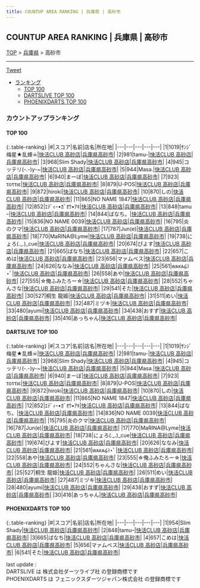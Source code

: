 ```yaml
---
title: COUNTUP AREA RANKING | 兵庫県 | 高砂市
---
```

## COUNTUP AREA RANKING | 兵庫県 | 高砂市

[TOP](/darts/rank/) > [兵庫県](/darts/rank/兵庫県/) > 高砂市

___

<a href="https://twitter.com/share?ref_src=twsrc%5Etfw" data-text="COUNTUP AREA RANKING | 兵庫県高砂市" class="twitter-share-button" data-hashtags="DARTSLIVE,PHOENIXDARTS,darts,ダーツ" data-show-count="false">Tweet</a>

* [ランキング](#カウントアップランキング)
    * [TOP 100](#top-100)
    * [DARTSLIVE TOP 100](#dartslive-top-100)
    * [PHOENIXDARTS TOP 100](#phoenixdarts-top-100)

### カウントアップランキング

#### TOP 100



{:.table-ranking}
|#|スコア|名前|店名|所在地|
|---|---|---|---|---|
|1|1019|<span class="rank-name-dl">ｻﾝｼﾞ梅星★乱蜂☠</span>|<a href="https://search.dartslive.com/jp/shop/2f58915eee36f967f454cb89828a1cfe">快活CLUB 高砂店</a>|<a href="/darts/rank/兵庫県/高砂市">兵庫県高砂市</a>|
|2|981|<span class="rank-name-dl">tamu-</span>|<a href="https://search.dartslive.com/jp/shop/2f58915eee36f967f454cb89828a1cfe">快活CLUB 高砂店</a>|<a href="/darts/rank/兵庫県/高砂市">兵庫県高砂市</a>|
|3|968|<span class="rank-name-dl">Slim Shady</span>|<a href="https://search.dartslive.com/jp/shop/2f58915eee36f967f454cb89828a1cfe">快活CLUB 高砂店</a>|<a href="/darts/rank/兵庫県/高砂市">兵庫県高砂市</a>|
|4|945|<span class="rank-name-dl">コッテリ(-.-)y-~</span>|<a href="https://search.dartslive.com/jp/shop/2f58915eee36f967f454cb89828a1cfe">快活CLUB 高砂店</a>|<a href="/darts/rank/兵庫県/高砂市">兵庫県高砂市</a>|
|5|944|<span class="rank-name-dl">Masa.</span>|<a href="https://search.dartslive.com/jp/shop/2f58915eee36f967f454cb89828a1cfe">快活CLUB 高砂店</a>|<a href="/darts/rank/兵庫県/高砂市">兵庫県高砂市</a>|
|6|940|<span class="rank-name-dl">まーぼ</span>|<a href="https://search.dartslive.com/jp/shop/2f58915eee36f967f454cb89828a1cfe">快活CLUB 高砂店</a>|<a href="/darts/rank/兵庫県/高砂市">兵庫県高砂市</a>|
|7|923|<span class="rank-name-dl">τοττιε</span>|<a href="https://search.dartslive.com/jp/shop/2f58915eee36f967f454cb89828a1cfe">快活CLUB 高砂店</a>|<a href="/darts/rank/兵庫県/高砂市">兵庫県高砂市</a>|
|8|879|<span class="rank-name-dl">U-POS</span>|<a href="https://search.dartslive.com/jp/shop/2f58915eee36f967f454cb89828a1cfe">快活CLUB 高砂店</a>|<a href="/darts/rank/兵庫県/高砂市">兵庫県高砂市</a>|
|9|872|<span class="rank-name-dl">hiroki</span>|<a href="https://search.dartslive.com/jp/shop/2f58915eee36f967f454cb89828a1cfe">快活CLUB 高砂店</a>|<a href="/darts/rank/兵庫県/高砂市">兵庫県高砂市</a>|
|10|870|<span class="rank-name-dl">しの</span>|<a href="https://search.dartslive.com/jp/shop/2f58915eee36f967f454cb89828a1cfe">快活CLUB 高砂店</a>|<a href="/darts/rank/兵庫県/高砂市">兵庫県高砂市</a>|
|11|865|<span class="rank-name-dl">NO NAME 1847</span>|<a href="https://search.dartslive.com/jp/shop/2f58915eee36f967f454cb89828a1cfe">快活CLUB 高砂店</a>|<a href="/darts/rank/兵庫県/高砂市">兵庫県高砂市</a>|
|12|852|<span class="rank-name-dl">ｴﾃﾞｨｰ•ｶﾞｵｳ•ｱｷ</span>|<a href="https://search.dartslive.com/jp/shop/2f58915eee36f967f454cb89828a1cfe">快活CLUB 高砂店</a>|<a href="/darts/rank/兵庫県/高砂市">兵庫県高砂市</a>|
|13|848|<span class="rank-name-pd">tamuｰ</span>|<a href="https://vs.phoenixdarts.com/jp/shop/shopDetailInfo/s_7521?s_seq=7521">快活CLUB 高砂店</a>|<a href="/darts/rank/兵庫県/高砂市">兵庫県高砂市</a>|
|14|844|<span class="rank-name-dl">ばなち。</span>|<a href="https://search.dartslive.com/jp/shop/2f58915eee36f967f454cb89828a1cfe">快活CLUB 高砂店</a>|<a href="/darts/rank/兵庫県/高砂市">兵庫県高砂市</a>|
|15|836|<span class="rank-name-dl">NO NAME 0039</span>|<a href="https://search.dartslive.com/jp/shop/2f58915eee36f967f454cb89828a1cfe">快活CLUB 高砂店</a>|<a href="/darts/rank/兵庫県/高砂市">兵庫県高砂市</a>|
|16|795|<span class="rank-name-dl">炎のクマ</span>|<a href="https://search.dartslive.com/jp/shop/2f58915eee36f967f454cb89828a1cfe">快活CLUB 高砂店</a>|<a href="/darts/rank/兵庫県/高砂市">兵庫県高砂市</a>|
|17|787|<span class="rank-name-dl">Jun(e)</span>|<a href="https://search.dartslive.com/jp/shop/2f58915eee36f967f454cb89828a1cfe">快活CLUB 高砂店</a>|<a href="/darts/rank/兵庫県/高砂市">兵庫県高砂市</a>|
|18|770|<span class="rank-name-dl">MaRINA@Lyme</span>|<a href="https://search.dartslive.com/jp/shop/2f58915eee36f967f454cb89828a1cfe">快活CLUB 高砂店</a>|<a href="/darts/rank/兵庫県/高砂市">兵庫県高砂市</a>|
|19|738|<span class="rank-name-dl">にょろ(._.)_cue</span>|<a href="https://search.dartslive.com/jp/shop/2f58915eee36f967f454cb89828a1cfe">快活CLUB 高砂店</a>|<a href="/darts/rank/兵庫県/高砂市">兵庫県高砂市</a>|
|20|674|<span class="rank-name-dl">ぴよす</span>|<a href="https://search.dartslive.com/jp/shop/2f58915eee36f967f454cb89828a1cfe">快活CLUB 高砂店</a>|<a href="/darts/rank/兵庫県/高砂市">兵庫県高砂市</a>|
|21|665|<span class="rank-name-pd">ばなち</span>|<a href="https://vs.phoenixdarts.com/jp/shop/shopDetailInfo/s_7521?s_seq=7521">快活CLUB 高砂店</a>|<a href="/darts/rank/兵庫県/高砂市">兵庫県高砂市</a>|
|22|657|<span class="rank-name-pd">こめは</span>|<a href="https://vs.phoenixdarts.com/jp/shop/shopDetailInfo/s_7521?s_seq=7521">快活CLUB 高砂店</a>|<a href="/darts/rank/兵庫県/高砂市">兵庫県高砂市</a>|
|23|656|<span class="rank-name-pd">マァムベス</span>|<a href="https://vs.phoenixdarts.com/jp/shop/shopDetailInfo/s_7521?s_seq=7521">快活CLUB 高砂店</a>|<a href="/darts/rank/兵庫県/高砂市">兵庫県高砂市</a>|
|24|626|<span class="rank-name-dl">ななみ</span>|<a href="https://search.dartslive.com/jp/shop/2f58915eee36f967f454cb89828a1cfe">快活CLUB 高砂店</a>|<a href="/darts/rank/兵庫県/高砂市">兵庫県高砂市</a>|
|25|561|<span class="rank-name-dl">ᴡᴀᴋᴀ໒꒱⋆ﾟ</span>|<a href="https://search.dartslive.com/jp/shop/2f58915eee36f967f454cb89828a1cfe">快活CLUB 高砂店</a>|<a href="/darts/rank/兵庫県/高砂市">兵庫県高砂市</a>|
|26|558|<span class="rank-name-dl">あや</span>|<a href="https://search.dartslive.com/jp/shop/2f58915eee36f967f454cb89828a1cfe">快活CLUB 高砂店</a>|<a href="/darts/rank/兵庫県/高砂市">兵庫県高砂市</a>|
|27|555|<span class="rank-name-dl">☆俺ふみたろー☆</span>|<a href="https://search.dartslive.com/jp/shop/2f58915eee36f967f454cb89828a1cfe">快活CLUB 高砂店</a>|<a href="/darts/rank/兵庫県/高砂市">兵庫県高砂市</a>|
|28|552|<span class="rank-name-dl">ちゃんさな</span>|<a href="https://search.dartslive.com/jp/shop/2f58915eee36f967f454cb89828a1cfe">快活CLUB 高砂店</a>|<a href="/darts/rank/兵庫県/高砂市">兵庫県高砂市</a>|
|29|541|<span class="rank-name-pd">そた</span>|<a href="https://vs.phoenixdarts.com/jp/shop/shopDetailInfo/s_7521?s_seq=7521">快活CLUB 高砂店</a>|<a href="/darts/rank/兵庫県/高砂市">兵庫県高砂市</a>|
|30|527|<span class="rank-name-dl">桐生 龍姫</span>|<a href="https://search.dartslive.com/jp/shop/2f58915eee36f967f454cb89828a1cfe">快活CLUB 高砂店</a>|<a href="/darts/rank/兵庫県/高砂市">兵庫県高砂市</a>|
|31|511|<span class="rank-name-dl">めい</span>|<a href="https://search.dartslive.com/jp/shop/2f58915eee36f967f454cb89828a1cfe">快活CLUB 高砂店</a>|<a href="/darts/rank/兵庫県/高砂市">兵庫県高砂市</a>|
|32|487|<span class="rank-name-dl">ミヅキ</span>|<a href="https://search.dartslive.com/jp/shop/2f58915eee36f967f454cb89828a1cfe">快活CLUB 高砂店</a>|<a href="/darts/rank/兵庫県/高砂市">兵庫県高砂市</a>|
|33|480|<span class="rank-name-dl">ayumi</span>|<a href="https://search.dartslive.com/jp/shop/2f58915eee36f967f454cb89828a1cfe">快活CLUB 高砂店</a>|<a href="/darts/rank/兵庫県/高砂市">兵庫県高砂市</a>|
|34|438|<span class="rank-name-dl">おすず</span>|<a href="https://search.dartslive.com/jp/shop/2f58915eee36f967f454cb89828a1cfe">快活CLUB 高砂店</a>|<a href="/darts/rank/兵庫県/高砂市">兵庫県高砂市</a>|
|35|416|<span class="rank-name-dl">あっちゃん</span>|<a href="https://search.dartslive.com/jp/shop/2f58915eee36f967f454cb89828a1cfe">快活CLUB 高砂店</a>|<a href="/darts/rank/兵庫県/高砂市">兵庫県高砂市</a>|


#### DARTSLIVE TOP 100



{:.table-ranking}
|#|スコア|名前|店名|所在地|
|---|---|---|---|---|
|1|1019|<span class="rank-name-dl">ｻﾝｼﾞ梅星★乱蜂☠</span>|<a href="https://search.dartslive.com/jp/shop/2f58915eee36f967f454cb89828a1cfe">快活CLUB 高砂店</a>|<a href="/darts/rank/兵庫県/高砂市">兵庫県高砂市</a>|
|2|981|<span class="rank-name-dl">tamu-</span>|<a href="https://search.dartslive.com/jp/shop/2f58915eee36f967f454cb89828a1cfe">快活CLUB 高砂店</a>|<a href="/darts/rank/兵庫県/高砂市">兵庫県高砂市</a>|
|3|968|<span class="rank-name-dl">Slim Shady</span>|<a href="https://search.dartslive.com/jp/shop/2f58915eee36f967f454cb89828a1cfe">快活CLUB 高砂店</a>|<a href="/darts/rank/兵庫県/高砂市">兵庫県高砂市</a>|
|4|945|<span class="rank-name-dl">コッテリ(-.-)y-~</span>|<a href="https://search.dartslive.com/jp/shop/2f58915eee36f967f454cb89828a1cfe">快活CLUB 高砂店</a>|<a href="/darts/rank/兵庫県/高砂市">兵庫県高砂市</a>|
|5|944|<span class="rank-name-dl">Masa.</span>|<a href="https://search.dartslive.com/jp/shop/2f58915eee36f967f454cb89828a1cfe">快活CLUB 高砂店</a>|<a href="/darts/rank/兵庫県/高砂市">兵庫県高砂市</a>|
|6|940|<span class="rank-name-dl">まーぼ</span>|<a href="https://search.dartslive.com/jp/shop/2f58915eee36f967f454cb89828a1cfe">快活CLUB 高砂店</a>|<a href="/darts/rank/兵庫県/高砂市">兵庫県高砂市</a>|
|7|923|<span class="rank-name-dl">τοττιε</span>|<a href="https://search.dartslive.com/jp/shop/2f58915eee36f967f454cb89828a1cfe">快活CLUB 高砂店</a>|<a href="/darts/rank/兵庫県/高砂市">兵庫県高砂市</a>|
|8|879|<span class="rank-name-dl">U-POS</span>|<a href="https://search.dartslive.com/jp/shop/2f58915eee36f967f454cb89828a1cfe">快活CLUB 高砂店</a>|<a href="/darts/rank/兵庫県/高砂市">兵庫県高砂市</a>|
|9|872|<span class="rank-name-dl">hiroki</span>|<a href="https://search.dartslive.com/jp/shop/2f58915eee36f967f454cb89828a1cfe">快活CLUB 高砂店</a>|<a href="/darts/rank/兵庫県/高砂市">兵庫県高砂市</a>|
|10|870|<span class="rank-name-dl">しの</span>|<a href="https://search.dartslive.com/jp/shop/2f58915eee36f967f454cb89828a1cfe">快活CLUB 高砂店</a>|<a href="/darts/rank/兵庫県/高砂市">兵庫県高砂市</a>|
|11|865|<span class="rank-name-dl">NO NAME 1847</span>|<a href="https://search.dartslive.com/jp/shop/2f58915eee36f967f454cb89828a1cfe">快活CLUB 高砂店</a>|<a href="/darts/rank/兵庫県/高砂市">兵庫県高砂市</a>|
|12|852|<span class="rank-name-dl">ｴﾃﾞｨｰ•ｶﾞｵｳ•ｱｷ</span>|<a href="https://search.dartslive.com/jp/shop/2f58915eee36f967f454cb89828a1cfe">快活CLUB 高砂店</a>|<a href="/darts/rank/兵庫県/高砂市">兵庫県高砂市</a>|
|13|844|<span class="rank-name-dl">ばなち。</span>|<a href="https://search.dartslive.com/jp/shop/2f58915eee36f967f454cb89828a1cfe">快活CLUB 高砂店</a>|<a href="/darts/rank/兵庫県/高砂市">兵庫県高砂市</a>|
|14|836|<span class="rank-name-dl">NO NAME 0039</span>|<a href="https://search.dartslive.com/jp/shop/2f58915eee36f967f454cb89828a1cfe">快活CLUB 高砂店</a>|<a href="/darts/rank/兵庫県/高砂市">兵庫県高砂市</a>|
|15|795|<span class="rank-name-dl">炎のクマ</span>|<a href="https://search.dartslive.com/jp/shop/2f58915eee36f967f454cb89828a1cfe">快活CLUB 高砂店</a>|<a href="/darts/rank/兵庫県/高砂市">兵庫県高砂市</a>|
|16|787|<span class="rank-name-dl">Jun(e)</span>|<a href="https://search.dartslive.com/jp/shop/2f58915eee36f967f454cb89828a1cfe">快活CLUB 高砂店</a>|<a href="/darts/rank/兵庫県/高砂市">兵庫県高砂市</a>|
|17|770|<span class="rank-name-dl">MaRINA@Lyme</span>|<a href="https://search.dartslive.com/jp/shop/2f58915eee36f967f454cb89828a1cfe">快活CLUB 高砂店</a>|<a href="/darts/rank/兵庫県/高砂市">兵庫県高砂市</a>|
|18|738|<span class="rank-name-dl">にょろ(._.)_cue</span>|<a href="https://search.dartslive.com/jp/shop/2f58915eee36f967f454cb89828a1cfe">快活CLUB 高砂店</a>|<a href="/darts/rank/兵庫県/高砂市">兵庫県高砂市</a>|
|19|674|<span class="rank-name-dl">ぴよす</span>|<a href="https://search.dartslive.com/jp/shop/2f58915eee36f967f454cb89828a1cfe">快活CLUB 高砂店</a>|<a href="/darts/rank/兵庫県/高砂市">兵庫県高砂市</a>|
|20|626|<span class="rank-name-dl">ななみ</span>|<a href="https://search.dartslive.com/jp/shop/2f58915eee36f967f454cb89828a1cfe">快活CLUB 高砂店</a>|<a href="/darts/rank/兵庫県/高砂市">兵庫県高砂市</a>|
|21|561|<span class="rank-name-dl">ᴡᴀᴋᴀ໒꒱⋆ﾟ</span>|<a href="https://search.dartslive.com/jp/shop/2f58915eee36f967f454cb89828a1cfe">快活CLUB 高砂店</a>|<a href="/darts/rank/兵庫県/高砂市">兵庫県高砂市</a>|
|22|558|<span class="rank-name-dl">あや</span>|<a href="https://search.dartslive.com/jp/shop/2f58915eee36f967f454cb89828a1cfe">快活CLUB 高砂店</a>|<a href="/darts/rank/兵庫県/高砂市">兵庫県高砂市</a>|
|23|555|<span class="rank-name-dl">☆俺ふみたろー☆</span>|<a href="https://search.dartslive.com/jp/shop/2f58915eee36f967f454cb89828a1cfe">快活CLUB 高砂店</a>|<a href="/darts/rank/兵庫県/高砂市">兵庫県高砂市</a>|
|24|552|<span class="rank-name-dl">ちゃんさな</span>|<a href="https://search.dartslive.com/jp/shop/2f58915eee36f967f454cb89828a1cfe">快活CLUB 高砂店</a>|<a href="/darts/rank/兵庫県/高砂市">兵庫県高砂市</a>|
|25|527|<span class="rank-name-dl">桐生 龍姫</span>|<a href="https://search.dartslive.com/jp/shop/2f58915eee36f967f454cb89828a1cfe">快活CLUB 高砂店</a>|<a href="/darts/rank/兵庫県/高砂市">兵庫県高砂市</a>|
|26|511|<span class="rank-name-dl">めい</span>|<a href="https://search.dartslive.com/jp/shop/2f58915eee36f967f454cb89828a1cfe">快活CLUB 高砂店</a>|<a href="/darts/rank/兵庫県/高砂市">兵庫県高砂市</a>|
|27|487|<span class="rank-name-dl">ミヅキ</span>|<a href="https://search.dartslive.com/jp/shop/2f58915eee36f967f454cb89828a1cfe">快活CLUB 高砂店</a>|<a href="/darts/rank/兵庫県/高砂市">兵庫県高砂市</a>|
|28|480|<span class="rank-name-dl">ayumi</span>|<a href="https://search.dartslive.com/jp/shop/2f58915eee36f967f454cb89828a1cfe">快活CLUB 高砂店</a>|<a href="/darts/rank/兵庫県/高砂市">兵庫県高砂市</a>|
|29|438|<span class="rank-name-dl">おすず</span>|<a href="https://search.dartslive.com/jp/shop/2f58915eee36f967f454cb89828a1cfe">快活CLUB 高砂店</a>|<a href="/darts/rank/兵庫県/高砂市">兵庫県高砂市</a>|
|30|416|<span class="rank-name-dl">あっちゃん</span>|<a href="https://search.dartslive.com/jp/shop/2f58915eee36f967f454cb89828a1cfe">快活CLUB 高砂店</a>|<a href="/darts/rank/兵庫県/高砂市">兵庫県高砂市</a>|


#### PHOENIXDARTS TOP 100



{:.table-ranking}
|#|スコア|名前|店名|所在地|
|---|---|---|---|---|
|1|954|<span class="rank-name-pd">Slim Shady</span>|<a href="https://vs.phoenixdarts.com/jp/shop/shopDetailInfo/s_7521?s_seq=7521">快活CLUB 高砂店</a>|<a href="/darts/rank/兵庫県/高砂市">兵庫県高砂市</a>|
|2|848|<span class="rank-name-pd">tamuｰ</span>|<a href="https://vs.phoenixdarts.com/jp/shop/shopDetailInfo/s_7521?s_seq=7521">快活CLUB 高砂店</a>|<a href="/darts/rank/兵庫県/高砂市">兵庫県高砂市</a>|
|3|665|<span class="rank-name-pd">ばなち</span>|<a href="https://vs.phoenixdarts.com/jp/shop/shopDetailInfo/s_7521?s_seq=7521">快活CLUB 高砂店</a>|<a href="/darts/rank/兵庫県/高砂市">兵庫県高砂市</a>|
|4|657|<span class="rank-name-pd">こめは</span>|<a href="https://vs.phoenixdarts.com/jp/shop/shopDetailInfo/s_7521?s_seq=7521">快活CLUB 高砂店</a>|<a href="/darts/rank/兵庫県/高砂市">兵庫県高砂市</a>|
|5|656|<span class="rank-name-pd">マァムベス</span>|<a href="https://vs.phoenixdarts.com/jp/shop/shopDetailInfo/s_7521?s_seq=7521">快活CLUB 高砂店</a>|<a href="/darts/rank/兵庫県/高砂市">兵庫県高砂市</a>|
|6|541|<span class="rank-name-pd">そた</span>|<a href="https://vs.phoenixdarts.com/jp/shop/shopDetailInfo/s_7521?s_seq=7521">快活CLUB 高砂店</a>|<a href="/darts/rank/兵庫県/高砂市">兵庫県高砂市</a>|


<div class="footer border-top border-gray-light mt-5 pt-3 text-right text-gray">
    last update : <span style="font-weight: italic" id="foot_last_modified"></span><br />
    DARTSLIVE は 株式会社ダーツライブ社 の登録商標です<br />
    PHOENIXDARTS は フェニックスダーツジャパン株式会社 の登録商標です<br />
</div>

<script src="https://cdnjs.cloudflare.com/ajax/libs/jquery.tablesorter/2.31.3/js/jquery.tablesorter.min.js" integrity="sha512-qzgd5cYSZcosqpzpn7zF2ZId8f/8CHmFKZ8j7mU4OUXTNRd5g+ZHBPsgKEwoqxCtdQvExE5LprwwPAgoicguNg==" crossorigin="anonymous" referrerpolicy="no-referrer"></script>
<link rel="stylesheet" href="https://cdnjs.cloudflare.com/ajax/libs/jquery.tablesorter/2.31.3/css/theme.default.min.css" integrity="sha512-wghhOJkjQX0Lh3NSWvNKeZ0ZpNn+SPVXX1Qyc9OCaogADktxrBiBdKGDoqVUOyhStvMBmJQ8ZdMHiR3wuEq8+w==" crossorigin="anonymous" referrerpolicy="no-referrer" />
<script>
$(function() {
    $(".table-ranking").tablesorter({sortList:[[0, 0]]});
    $("#foot_last_modified").text(formatDate(new Date(document.lastModified), 'yyyy-MM-dd HH:mm:ss'));
});
</script>

<script async src="https://platform.twitter.com/widgets.js" charset="utf-8"></script>